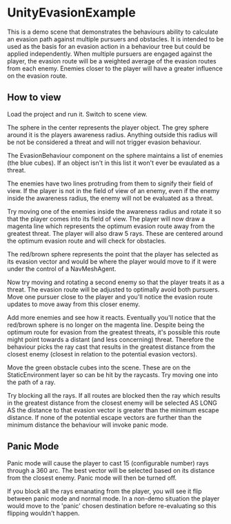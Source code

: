 # UnityEvasionExample
This is a demo scene that demonstrates the behaviours ability to calculate an evasion path against multiple pursuers and obstacles.  It is intended to be used as the basis for an evasion action in a behaviour tree but could be applied independently.  When multiple pursuers are engaged against the player, the evasion route will be a weighted average of the evasion routes from each enemy.  Enemies closer to the player will have a greater influence on the evasion route.

## How to view
Load the project and run it.  Switch to scene view.

The sphere in the center represents the player object.  The grey sphere around it is the players awareness radius.  Anything outside this radius will be not be considered a threat and will not trigger evasion behaviour.

The EvasionBehaviour component on the sphere maintains a list of enemies (the blue cubes).  If an object isn't in this list it won't ever be evaulated as a threat.

The enemies have two lines protruding from them to signify their field of view.  If the player is not in the field of view of an enemy, even if the enemy inside the awareness radius, the enemy will not be evaluated as a threat.

Try moving one of the enemies inside the awareness radius and rotate it so that the player comes into its field of view.
The player will now draw a magenta line which represents the optimum evasion route away from the greatest threat.  The player will also draw 5 rays.  These are centered around the optimum evasion route and will check for obstacles.

The red/brown sphere represents the point that the player has selected as its evasion vector and would be where the player would move to if it were under the control of a NavMeshAgent.

Now try moving and rotating a second enemy so that the player treats it as a threat.  The evasion route will be adjusted to optimally avoid both pursuers.  Move one pursuer close to the player and you'll notice the evasion route updates to move away from this closer enemy.

Add more enemies and see how it reacts.  Eventually you'll notice that the red/brown sphere is no longer on the magenta line.  Despite being the optimum route for evasion from the greatest threats, it's possible this route might point towards a distant (and less concerning) threat.  Therefore the behaviour picks the ray cast that results in the greatest distance from the closest enemy (closest in relation to the potential evasion vectors).

Move the green obstacle cubes into the scene.  These are on the StaticEnvironment layer so can be hit by the raycasts.  Try moving one into the path of a ray.

Try blocking all the rays.  If all routes are blocked then the ray which results in the greatest distance from the closest enemy will be selected AS LONG AS the distance to that evasion vector is greater than the minimum escape distance.  If none of the potential escape vectors are further than the minimum distance the behaviour will invoke panic mode. 

## Panic Mode
Panic mode will cause the player to cast 15 (configurable number) rays through a 360 arc.  The best vector will be selected based on its distance from the closest enemy. Panic mode will then be turned off.

If you block all the rays emanating from the player, you will see it flip between panic mode and normal mode.  In a non-demo situation the player would move to the 'panic' chosen destination before re-evaluating so this flipping wouldn't happen.
